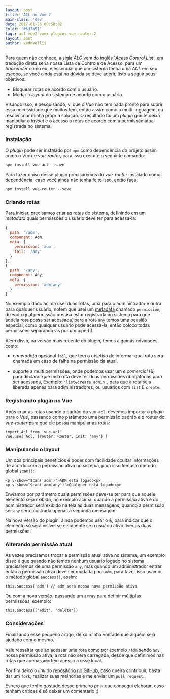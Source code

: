```yaml
---
layout: post
title: 'ACL no Vue 2'
main-class: 'dev'
date: 2017-01-26 00:58:02 
color: '#637a91'
tags: acl vue2 vuex plugins vue-router-2
layout: post
author: vedovelli1
---
```


Para quem não conhece, a sigla *ALC* vem do inglês '*Acess Control List*', em tradução direta seria nossa Lista de Controle de Acesso, para um *backender* como eu, é essencial que um sistema tenha uma *ACL* em seu escopo, se você ainda está na dúvida se deve aderir, listo a seguir seus objetivos:

- Bloquear rotas de acordo com o usuário.
- Mudar o *layout* do sistema de acordo com o usuário.

Visando isso, e pesquisando, vi que o *Vue* não tem nada pronto para suprir essa necessidade que muitos tem, então assim como a multi linguagem, eu resolvi criar minha própria solução. O resultado foi um *plugin* que te deixa manipular o *layout* e o acesso a rotas de acordo com a permissão atual registrada no sistema.

### Instalação

O *plugin* pode ser instalado por `npm` como dependência do projeto assim como o *Vuex* e *vue-router*, para isso execute o seguinte comando:

    npm install vue-acl --save

Para fazer o uso desse plugin precisaremos do *vue-router* instalado como dependência, caso você ainda não tenha feito isso, então faça:

    npm install vue-router --save

### Criando rotas

Para iniciar, precisamos criar as rotas do sistema, definindo em um *metadata* quais permissões o usuário deve ter para acessa-la:
```javascript
{
  path: '/adm',
  component: Adm,
  meta: {
    permission: 'adm',
    fail: '/any'
  }
},
{
  path: '/any',
  component: Any,
  meta: {
    permission: 'adm|any'
  }
}
```

No exemplo dado acima usei duas rotas, uma para o administrador e outra para qualquer usuário, notem que usei um [metadata](https://router.vuejs.org/en/advanced/meta.html) chamado `permission`, dizendo qual permissão precisa estar registrada no sistema para que aquela rota possa ser acessada, para a rota `any` temos uma ocasião especial, como qualquer usuário pode acessa-la, então coloco todas permissões separando-as por um pipe (|).

Além disso, na versão mais recente do plugin, temos algumas novidades, como:

* o *metadata* opcional `fail`, que tem o objetivo de informar qual rota será chamada em caso de falha na permissão da atual.

* suporte a multi permissões, onde podemos usar um *e comercial* (&) para declarar que uma rota deve ter duas permissões obrigatórias para ser acessada, Exemplo: `'list&create|admin'`, para que a rota seja liberada apenas para adiministradores, ou usuários com `list` E `create`.

### Registrando plugin no Vue
Após criar as rotas usando o padrão do `vue-acl`, devemos importar o *plugin* para o *Vue*, passando como parâmetro uma permissão padrão e o router do *vue-router* para que ele possa manipular as rotas:

    import Acl from 'vue-acl'
    Vue.use( Acl, {router: Router, init: 'any'} )

### Manipulando o layout

Um dos principais benefícios é poder com facilidade ocultar informações de acordo com a permissão ativa no sistema, para isso temos o método global `$can()`:

    <p v-show="$can('adm')">ADM está logado<p>
    <p v-show="$can('adm|any')">Qualquer está logado<p>

Enviamos por parâmetro quais permissões deve-se ter para que aquele elemento seja exibido, no exemplo acima, quando a permissão ativa é do administrador será exibido na tela as duas mensagens, quando a permissão ser `any` será mostrada apenas a segunda mensagem.

Na nova versão do plugin, ainda podemos usar o &, para indicar que o elemento só será visível se e somente se o usuário ativo tiver as duas permissões.

### Alterando permissão atual

Ás vezes precisamos trocar a permissão atual ativa no sistema, um exemplo disso é que quando não temos nenhum usuário logado no sistema precisaremos de uma permissão `any`, mas quando um administrador entrar então a permissão ativa deve ser mudada para `adm`, para fazer isso usamos o método global `$access()`, assim:

    this.$access('adm') // adm será nossa nova permissão ativa

Ou com a nova versão, passando um `array` para definir múltiplas permissões, exemplo:

    this.$access(['edit', 'delete'])

### Considerações

Finalizando esse pequeno artigo, deixo minha vontade que alguém seja ajudado com o mesmo.

Vale ressaltar que ao acessar uma rota como por exemplo `/adm` sendo `any` nossa permissão ativa, a rota não será carregada, desde que definimos nas rotas que apenas `adm` tem acesso a esse local.

Por fim deixo o *link* do [repositório no GitHub](https://github.com/leonardovilarinho/vue-acl), caso queira contribuir, basta dar um `fork`, realizar suas melhorias e me enviar um `pull request`.

Espero que tenho gostado desse primeiro *post* que consegui elaborar, caso tenham críticas é só deixar um comentário ;)

